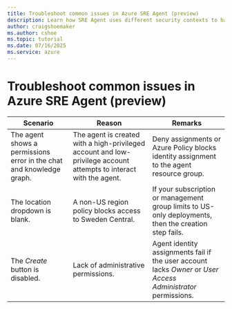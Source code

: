 ```yaml
---
title: Troubleshoot common issues in Azure SRE Agent (preview)
description: Learn how SRE Agent uses different security contexts to handle agent creation and execution.
author: craigshoemaker
ms.author: cshoe
ms.topic: tutorial
ms.date: 07/16/2025
ms.service: azure
---
```


# Troubleshoot common issues in Azure SRE Agent (preview)



| Scenario | Reason | Remarks |
|---|---|---|
| The agent shows a permissions error in the chat and knowledge graph. | The agent is created with a high-privileged account and low-privilege account attempts to interact with the agent. | Deny assignments or Azure Policy blocks identity assignment to the agent resource group.  |
| The location dropdown is blank. | A non-US region policy blocks access to Sweden Central. | If your subscription or management group limits to US-only deployments, then the creation step fails. |
| The *Create* button is disabled. | Lack of administrative permissions. | Agent identity assignments fail if the user account lacks *Owner* or *User Access Administrator* permissions. |
